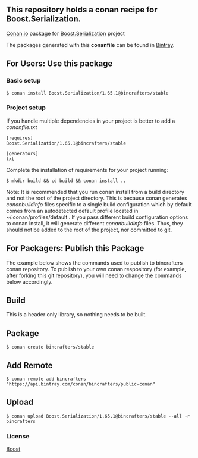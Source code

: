 ## This repository holds a conan recipe for Boost.Serialization.

[Conan.io](https://conan.io) package for [Boost.Serialization](https://github.com/Boostorg/Serialization) project

The packages generated with this **conanfile** can be found in [Bintray](https://bintray.com/bincrafters/public-conan/Boost.Serialization%3Abincrafters).

## For Users: Use this package

### Basic setup

    $ conan install Boost.Serialization/1.65.1@bincrafters/stable

### Project setup

If you handle multiple dependencies in your project is better to add a *conanfile.txt*

    [requires]
    Boost.Serialization/1.65.1@bincrafters/stable

    [generators]
    txt

Complete the installation of requirements for your project running:

    $ mkdir build && cd build && conan install ..
	
Note: It is recommended that you run conan install from a build directory and not the root of the project directory.  This is because conan generates *conanbuildinfo* files specific to a single build configuration which by default comes from an autodetected default profile located in ~/.conan/profiles/default .  If you pass different build configuration options to conan install, it will generate different *conanbuildinfo* files.  Thus, they should not be added to the root of the project, nor committed to git. 

## For Packagers: Publish this Package

The example below shows the commands used to publish to bincrafters conan repository. To publish to your own conan respository (for example, after forking this git repository), you will need to change the commands below accordingly. 

## Build  

This is a header only library, so nothing needs to be built.

## Package 

    $ conan create bincrafters/stable
	
## Add Remote

	$ conan remote add bincrafters "https://api.bintray.com/conan/bincrafters/public-conan"

## Upload

    $ conan upload Boost.Serialization/1.65.1@bincrafters/stable --all -r bincrafters

### License
[Boost](www.boost.org/LICENSE_1_0.txt)
